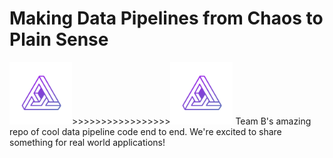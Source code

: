 # Making Data Pipelines from Chaos to Plain Sense

<img src="https://github.com/sungchun12/AWS-data-pipeline-team-B/blob/master/Team%20B%20Logo.jpeg" width="100" height="100">>>>>>>>>>>>>>>>>><img src="https://github.com/sungchun12/AWS-data-pipeline-team-B/blob/master/Team%20B%20Logo.jpeg" width="100" height="100">
Team B's amazing repo of cool data pipeline code end to end. We're excited to share something for real world applications!



